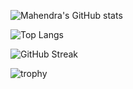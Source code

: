 <!-- GitHub Stats -->
![Mahendra's GitHub stats](https://github-readme-stats.vercel.app/api?username=mahendra-04&show_icons=true&theme=github_dark)

<!-- Most Used Languages -->
![Top Langs](https://github-readme-stats.vercel.app/api/top-langs/?username=mahendra-04&layout=compact&theme=github_dark)

<!-- GitHub Streak Stats -->
![GitHub Streak](https://streak-stats.demolab.com?user=mahendra-04&theme=github-dark&hide_border=true)

<!-- GitHub Trophies -->
![trophy](https://github-profile-trophy.vercel.app/?username=mahendra-04&theme=darkhub)

<!--
**mahendra-04/mahendra-04** is a ✨ _special_ ✨ repository because its `README.md` (this file) appears on your GitHub profile.

Here are some ideas to get you started:

- 🔭 I’m currently working on ...
- 🌱 I’m currently learning ...
- 👯 I’m looking to collaborate on ...
- 🤔 I’m looking for help with ...
- 💬 Ask me about ...
- 📫 How to reach me: ...
- 😄 Pronouns: ...
- ⚡ Fun fact: ...
-->
